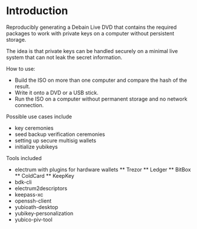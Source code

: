 # Introduction
Reproducibly generating a Debain Live DVD that contains the required packages to work with private keys on a computer without persistent storage.

The idea is that private keys can be handled securely on a minimal live system that can not leak the secret information.

How to use:
* Build the ISO on more than one computer and compare the hash of the result.
* Write it onto a DVD or a USB stick.
* Run the ISO on a computer without permanent storage and no network connection.

Possible use cases include
* key ceremonies
* seed backup verification ceremonies
* setting up secure multisig wallets
* initialize yubikeys

Tools included
* electrum with plugins for hardware wallets
** Trezor
** Ledger
** BitBox
** ColdCard
** KeepKey
* bdk-cli
* electrum2descriptors
* keepass-xc
* openssh-client 
* yubioath-desktop
* yubikey-personalization
* yubico-piv-tool

